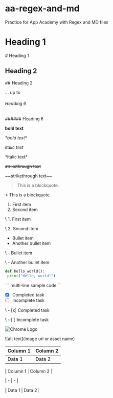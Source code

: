 # aa-regex-and-md
Practice for App Academy with Regex and MD files

# Heading 1
\# Heading 1

## Heading 2
\## Heading 2

... up to

###### Heading 6
\###### Heading 6


**bold text**

\**bold text**

*italic text*

\*italic text*

~~strikethrough text~~

\~~strikethrough text~~

> This is a blockquote.

\> This is a blockquote.

1. First item
2. Second item

\ 1. First item

\ 2. Second item

- Bullet item
- Another bullet item

\ - Bullet item

\ - Another bullet item

```python
def hello_world():
 print("Hello, world!")
```

\``` multi-line sample code ```

- [x] Completed task
- [ ] Incomplete task

\ - [x] Completed task

\ - [ ] Incomplete task

![Chrome Logo](https://pluspng.com/img-png/google-chrome-logo-vector-png-google-chrome-logo-vector-with-speedpaint-by-windytheplaneh-4444.png)

\![alt text](image url or asset name)

| Column 1 | Column 2 |
| - | - |
| Data 1 | Data 2 |

\| Column 1 | Column 2 |

\| - | - |

\| Data 1 | Data 2 |

